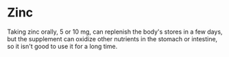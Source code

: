 # Zinc

Taking zinc orally, 5 or 10 mg, can replenish the body's stores in a few days, but the supplement can oxidize other nutrients in the stomach or intestine, so it isn't good to use it for a long time.